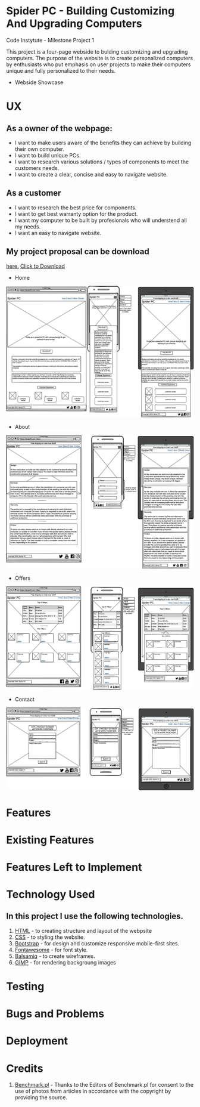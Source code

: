 # Spider PC - Building Customizing And Upgrading Computers

Code Instytute - Milestone Project 1

This project is a four-page webside to bulding customizing and upgrading computers. The purpose of the website is to create personalized computers by enthusiasts who put emphasis on user projects to make their computers unique and fully personalized to their needs.

+ Webside Showcase

# UX

## As a owner of the webpage:

+ I want to make users aware of the benefits they can achieve by building their own computer.
+ I want to build unique PCs.
+ I want to research various solutions / types of components to meet the customers needs.
+ I want to create a clear, concise and easy to navigate website.

## As a customer

+ I want to research the best price for components.
+ I want to get best warranty option for the product.
+ I want my computer to be built by profesionals who will understend all my needs.
+ I want an easy to navigate website.

## My project proposal can be download 
[here.](https://c86735f1-c044-4081-b870-fcb94f6ff86b.ws-eu01.gitpod.io/files/download/?id=36988fa9-edcb-4057-907c-d1fdc3ab5572)
<a href="https://c86735f1-c044-4081-b870-fcb94f6ff86b.ws-eu01.gitpod.io/files/download/?id=b6abc7b9-add2-4a51-925a-c385c441f6f6" download>Click to Download</a>

+ Home
<img src="readme/wireframe/Home.png">

+ About
<img src="readme/wireframe/About.png">

+ Offers
<img src="readme/wireframe/Offers.png">

+ Contact
<img src="readme/wireframe/Contact.png">


# Features

# Existing Features

# Features Left to Implement

# Technology Used

## In this project I use the following technologies.

1. [HTML](https://en.wikipedia.org/wiki/HTML) - to creating structure and layout of the webpsite
1. [CSS](https://en.wikipedia.org/wiki/CSS) - to styling the website.
1. [Bootstrap](https://getbootstrap.com/) - for design and customize responsive mobile-first sites.
1. [Fontawesome](https://fontawesome.com/start) - for font style.
1. [Balsamiq](https://balsamiq.com/wireframes/) - to create wireframes.
1. [GIMP](https://www.gimp.org/) - for rendering backgroung images

# Testing

# Bugs and Problems

# Deployment

# Credits

1. [Benchmark.pl](https://www.benchmark.pl/) - Thanks to the Editors of Benchmark.pl for consent to the use of photos from articles in accordance with the copyright by providing the source. 